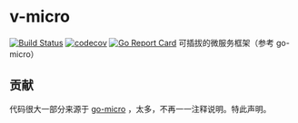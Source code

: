 # v-micro
[![Build Status](https://www.travis-ci.org/fananchong/v-micro.svg?branch=master)](https://www.travis-ci.org/fananchong/v-micro) [![codecov](https://codecov.io/gh/fananchong/v-micro/branch/master/graph/badge.svg)](https://codecov.io/gh/fananchong/v-micro) [![Go Report Card](https://goreportcard.com/badge/github.com/fananchong/v-micro)](https://goreportcard.com/report/github.com/fananchong/v-micro)
可插拔的微服务框架（参考 go-micro）


## 贡献

代码很大一部分来源于 [go-micro](https://github.com/micro/go-micro) ，太多，不再一一注释说明。特此声明。
